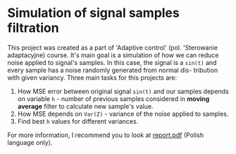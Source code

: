 # Simulation of signal samples filtration
This project was created as a part of 'Adaptive control' (pol. 'Sterowanie adaptacyjne) course. 
It's main goal is a simulation of how we can reduce noise applied to signal's samples. In this 
case, the signal is a `sin(t)` and every sample has a noise randomly generated from normal dis-
tribution with given variancy. 
Three main tasks for this projects are:
  1) How MSE error between original signal `sin(t)` and our samples depends on variable `h` - number of previous samples considered in **moving average** filter to calculate new sample's value.
  2) How MSE depends on `Var(Z)` - variance of the noise applied to samples.
  3) Find best `h` values for different variances.

For more information, I recommend you to look at <a href="https://github.com/kotovskyy/signal-noise-filtration-simulation/blob/master/report.pdf">report.pdf</a> (Polish language only).
